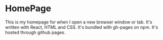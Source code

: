 # HomePage

This is my homepage for when I open a new browser window or tab. It's written with React, HTML and CSS. It's bundled with gh-pages on npm. It's hosted through github pages.
